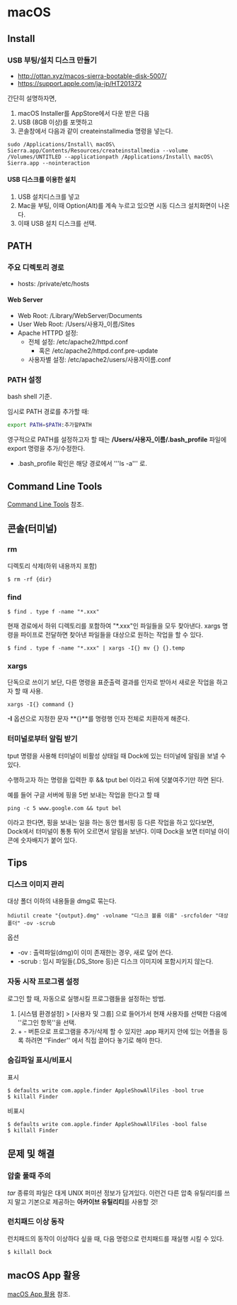 # macOS

## Install
### USB 부팅/설치 디스크 만들기

* http://ottan.xyz/macos-sierra-bootable-disk-5007/
* https://support.apple.com/ja-jp/HT201372

간단히 설명하자면,
1. macOS Installer를 AppStore에서 다운 받은 다음
1. USB (8GB 이상)를 포맷하고
1. 콘솔창에서 다음과 같이 createinstallmedia 명령을 넣는다.

```
sudo /Applications/Install\ macOS\ Sierra.app/Contents/Resources/createinstallmedia --volume /Volumes/UNTITLED --applicationpath /Applications/Install\ macOS\ Sierra.app --nointeraction
```

#### USB 디스크를 이용한 설치

1. USB 설치디스크를 넣고
1. Mac을 부팅, 이때 Option(Alt)를 계속 누르고 있으면 시동 디스크 설치화면이 나온다.
1. 이때 USB 설치 디스크를 선택.

## PATH

### 주요 디렉토리 경로

* hosts: /private/etc/hosts

#### Web Server

- Web Root: /Library/WebServer/Documents
- User Web Root: /Users/사용자_이름/Sites
- Apache HTTPD 설정:
  - 전체 설정: /etc/apache2/httpd.conf 
    - 혹은 /etc/apache2/httpd.conf.pre-update
  - 사용자별 설정: /etc/apache2/users/사용자이름.conf

### PATH 설정
bash shell 기준.

임시로 PATH 경로를 추가할 때:
```bash
export PATH=$PATH:추가할PATH
```

영구적으로 PATH를 설정하고자 할 때는 **/Users/사용자_이름/.bash_profile** 파일에 export 명령을 추가/수정한다.

* .bash_profile 확인은 해당 경로에서 '''ls -a''' 로.

## Command Line Tools

[Command Line Tools](cmd_tools.md) 참조.

## 콘솔(터미널)

### rm
디렉토리 삭제(하위 내용까지 포함)
```
$ rm -rf {dir}
```

### find
```
$ find . type f -name "*.xxx"
```
현재 경로에서 하위 디렉토리를 포함하여 "\*.xxx"인 파일들을 모두 찾아낸다. xargs 명령을 파이프로 전달하면 찾아낸 파일들을 대상으로 원하는 작업을 할 수 있다.
```
$ find . type f -name "*.xxx" | xargs -I{} mv {} {}.temp
```

### xargs
단독으로 쓰이기 보단, 다른 명령을 표준출력 결과를 인자로 받아서 새로운 작업을 하고자 할 때 사용.
```
xargs -I{} command {}
```
**-I** 옵션으로 지정한 문자 **{}**를 명령행 인자 전체로 치환하게 해준다.

### 터미널로부터 알림 받기

tput 명령을 사용해 터미널이 비활성 상태일 때 Dock에 있는 터미널에 알림을 보낼 수 있다.

수행하고자 하는 명령을 입력한 후 && tput bel 이라고 뒤에 덧붙여주기만 하면 된다.

예를 들어 구글 서버에 핑을 5번 보내는 작업을 한다고 할 때
```
ping -c 5 www.google.com && tput bel
```
이라고 한다면, 핑을 보내는 일을 하는 동안 웹서핑 등 다른 작업을 하고 있다보면, Dock에서 터미널이 통통 튀어 오르면서 알림을 보낸다. 이때 Dock을 보면 터미널 아이콘에 숫자배지가 붙어 있다.

## Tips

### 디스크 이미지 관리
대상 폴더 이하의 내용들을 dmg로 묶는다.
```
hdiutil create "{output}.dmg" -volname "디스크 볼륨 이름" -srcfolder "대상 폴더" -ov -scrub
```

옵션
- -ov : 출력파일(dmg)이 이미 존재한는 경우, 새로 덮어 쓴다.
- -scrub : 임시 파일들(.DS_Store 등)은 디스크 이미지에 포함시키지 않는다.

### 자동 시작 프로그램 설정

로그인 할 때, 자동으로 실행시킬 프로그램들을 설정하는 방법.

1. [시스템 환경설정] > [사용자 및 그룹] 으로 들어가서 현재 사용자를 선택한 다음에 ''로그인 항목''을 선택.
1. \+ \- 버튼으로 프로그램을 추가/삭제 할 수 있지만 .app 패키지 안에 있는 어플을 등록 하려면 ''Finder'' 에서 직접 끌어다 놓기로 해야 한다.

### 숨김파일 표시/비표시
표시
```
$ defaults write com.apple.finder AppleShowAllFiles -bool true
$ killall Finder
```
비표시
```
$ defaults write com.apple.finder AppleShowAllFiles -bool false
$ killall Finder
```

## 문제 및 해결
### 압출 풀때 주의

_tar_ 종류의 파일은 대게 UNIX 퍼미션 정보가 담겨있다. 이런건 다른 압축 유틸리티를 쓰지 말고 기본으로 제공하는 **아카이브 유틸리티**를 사용할 것!

### 런치패드 이상 동작
런치패드의 동작이 이상하다 싶을 때, 다음 명령으로 런치패드를 재실행 시킬 수 있다.
```
$ killall Dock
```

## macOS App 활용

[macOS App 활용](mac_apps.md) 참조.
